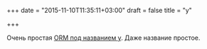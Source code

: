 +++
date = "2015-11-10T11:35:11+03:00"
draft = false
title = "y"

+++

<p>Очень простая <a href="https://github.com/Repo2/y">ORM под названием y</a>. Даже название простое.</p>

